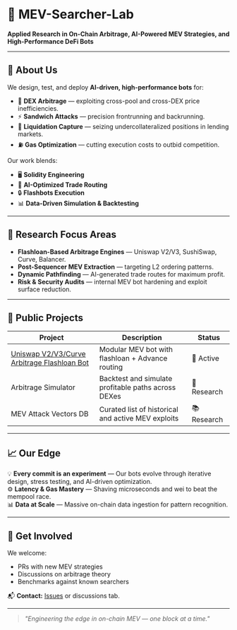 # 🧪 MEV-Searcher-Lab

**Applied Research in On-Chain Arbitrage, AI-Powered MEV Strategies, and High-Performance DeFi Bots**

---

## 🚀 About Us
We design, test, and deploy **AI-driven, high-performance bots** for:
- 🏦 **DEX Arbitrage** — exploiting cross-pool and cross-DEX price inefficiencies.
- ⚡ **Sandwich Attacks** — precision frontrunning and backrunning.
- 💸 **Liquidation Capture** — seizing undercollateralized positions in lending markets.
- ⛽ **Gas Optimization** — cutting execution costs to outbid competition.

Our work blends:
- 🖥 **Solidity Engineering**
- 🤖 **AI-Optimized Trade Routing**
- 🔒 **Flashbots Execution**
- 📊 **Data-Driven Simulation & Backtesting**

---

## 🔬 Research Focus Areas
- **Flashloan-Based Arbitrage Engines** — Uniswap V2/V3, SushiSwap, Curve, Balancer.
- **Post-Sequencer MEV Extraction** — targeting L2 ordering patterns.
- **Dynamic Pathfinding** — AI-generated trade routes for maximum profit.
- **Risk & Security Audits** — internal MEV bot hardening and exploit surface reduction.

---

## 📂 Public Projects
| Project | Description | Status |
|---------|-------------|--------|
| [Uniswap V2/V3/Curve Arbitrage Flashloan Bot](https://github.com/Mev-Searcher-Lab/uniswap-v3-arbitrage-sandwich-MEV-bot) | Modular MEV bot with flashloan + Advance routing | 🚧 Active |
| Arbitrage Simulator | Backtest and simulate profitable paths across DEXes | 🧪 Research |
| MEV Attack Vectors DB | Curated list of historical and active MEV exploits | 📚 Research |

---

## 📈 Our Edge
💡 **Every commit is an experiment** — Our bots evolve through iterative design, stress testing, and AI-driven optimization.  
⚙️ **Latency & Gas Mastery** — Shaving microseconds and wei to beat the mempool race.  
📊 **Data at Scale** — Massive on-chain data ingestion for pattern recognition.  

---

## 🧠 Get Involved
We welcome:
- PRs with new MEV strategies
- Discussions on arbitrage theory
- Benchmarks against known searchers

📬 **Contact:** [Issues](https://github.com/MEV-Searcher-Lab/MEV-Searcher-Lab/issues) or discussions tab.

---

> *"Engineering the edge in on-chain MEV — one block at a time."*
